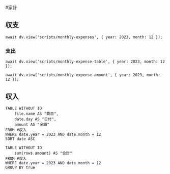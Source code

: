 #家計
## 収支
```dataviewjs
await dv.view('scripts/monthly-expenses', { year: 2023, month: 12 });
```
### 支出
```dataviewjs
await dv.view('scripts/monthly-expense-table', { year: 2023, month: 12 });
```
```dataviewjs
await dv.view('scripts/monthly-expense-amount', { year: 2023, month: 12 });
```
## 収入
```dataview
TABLE WITHOUT ID
    file.name AS "費目",
    date.day AS "日付",
    amount AS "金額"
FROM #収入
WHERE date.year = 2023 AND date.month = 12
SORT date ASC
```
```dataview
TABLE WITHOUT ID
    sum(rows.amount) AS "合計"
FROM #収入
WHERE date.year = 2023 AND date.month = 12
GROUP BY true
```
